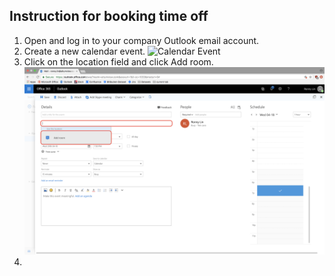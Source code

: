 ## Instruction for booking time off

 1. Open and log in to your company Outlook email account.
 2. Create a new calendar event. ![Calendar Event](img/Step1_2.png)
 3. Click on the location field and click Add room. ![Add Room](img/Step_2.png)
 4. 

<!--stackedit_data:
eyJoaXN0b3J5IjpbLTEyNzk0ODg0MjFdfQ==
-->